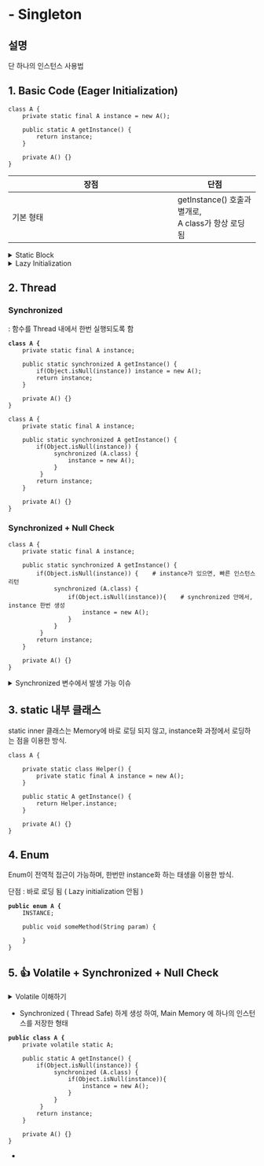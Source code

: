 # - Singleton

## 설명&#x20;

단 하나의 인스턴스 사용법

## 1. Basic Code (Eager Initialization)

```
class A {
    private static final A instance = new A();
    
    public static A getInstance() {
        return instance;
    }
    
    private A() {}
}
```

<table><thead><tr><th width="321">장점</th><th>단점</th></tr></thead><tbody><tr><td> 기본 형태</td><td>getInstance() 호출과 별개로,<br>A class가 항상 로딩됨</td></tr></tbody></table>

<details>

<summary>Static Block</summary>

Eager Initialization 과 유사 방식, 메모리(Heap) 사용

* 장점 :  try-catch 사용

```
class A {
    private static A instance;
    
    static {
        try { instance = new A(); } catch(Exception e) {}
    }
    
    public static A getInstance() {
        return instance;
    }
    
    private A() {}
}
```

</details>

<details>

<summary>Lazy Initialization</summary>

Eager Initialization 단점 보완

* 장점 :  getInstance()을 통해, 필요한 시점에 인스턴스 생성

```
class A {
    private static final A instance
    
    public static A getInstance() {
        if(Object.isNull(instance)) {
            instance = new A();
        }
        return instance;
    }
    
    private A() {}
}
```



</details>

## 2. Thread

### Synchronized

: 함수를 Thread 내에서 한번 실행되도록 함

<pre><code><strong>class A {
</strong>    private static final A instance;
    
    public static synchronized A getInstance() {
        if(Object.isNull(instance)) instance = new A();
        return instance;
    }
    
    private A() {}
}
</code></pre>

```
class A {
    private static final A instance;
    
    public static synchronized A getInstance() {
        if(Object.isNull(instance)) {
             synchronized (A.class) {
                 instance = new A();
             }
         }
        return instance;
    }
    
    private A() {}
}
```

### Synchronized + Null Check

```
class A {
    private static final A instance;
    
    public static synchronized A getInstance() {
        if(Object.isNull(instance)) {    # instance가 있으면, 빠른 인스턴스 리턴
             synchronized (A.class) {
                 if(Object.isNull(instance)){    # synchronized 안에서, instance 한번 생성
                     instance = new A();
                 }
             }
         }
        return instance;
    }
    
    private A() {}
}
```

<details>

<summary>Synchronized 변수에서 발생 가능 이슈</summary>

\[ simulation ]&#x20;

1. A Thread : instance 생성, synchronized 벗어남
2. B Thread : synchronized 입성, null 체크
3. 메모리 간 동기화 中
   1. A Thread Working Memory (존재), Main Memory (동기 직전 혹은 진행 중)
   2. A Thread Working Memory (존재), B Thread Working Memory (동기 직전 혹은 진행 중)
4. (오류 발생) 별도 instance,  B Thread가 생성

</details>

## 3. static 내부 클래스

static inner 클래스는  Memory에 바로 로딩 되지 않고,  instance화 과정에서 로딩하는 점을 이용한 방식.

```
class A {
    
    private static class Helper() {
        private static final A instance = new A();
    }
    
    public static A getInstance() {
        return Helper.instance;
    }    
    
    private A() {}
}
```

## 4. Enum

Enum이 전역적 접근이 가능하며,  한번만 instance화 하는 태생을 이용한 방식.&#x20;

단점 : 바로 로딩 됨 ( Lazy initialization 안됨 )

<pre><code><strong>public enum A {
</strong>    INSTANCE;
    
    public void someMethod(String param) {
        
    }
}
</code></pre>

## 5. :thumbsup: Volatile + Synchronized + Null Check

<details>

<summary>Volatile 이해하기</summary>

* Thread Local이 아닌, Main Memory에 생성하여 일관성 유지
* 스레드가 직접 메인 메모리에서 읽어온다.
* volatile 변수에 대한 write는 즉시 메모리에 반영된다.
* 다른 스레드가 volatile 변수를 캐시하면, read/write시 즉시 동기화 한다

<pre><code><strong>volatile boolean flag = true;
</strong><strong>public void run() {
</strong><strong>    while(flag) {
</strong><strong>        ...
</strong><strong>    }
</strong><strong>}
</strong><strong>
</strong><strong>public void stop() {
</strong><strong>    flag = false;
</strong><strong>}
</strong></code></pre>

</details>

* Synchronized ( Thread Safe) 하게 생성 하여, Main Memory 에 하나의 인스턴스를 저장한 형태

<pre><code><strong>public class A {
</strong>    private volatile static A;
    
    public static A getInstance() {
        if(Object.isNull(instance)) {
             synchronized (A.class) {
                 if(Object.isNull(instance)){
                     instance = new A();
                 }
             }
         }
        return instance;
    }
    
    private A() {}
}
</code></pre>

*
